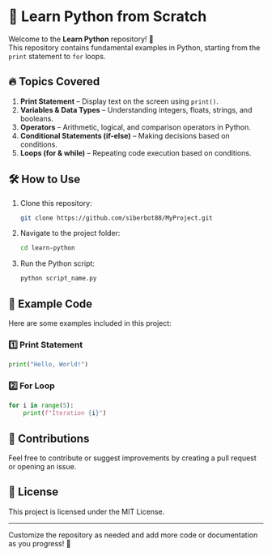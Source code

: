 # 📌 Learn Python from Scratch

Welcome to the **Learn Python** repository! 🎉  
This repository contains fundamental examples in Python, starting from the `print` statement to `for` loops.

## 🔥 Topics Covered
1. **Print Statement** – Display text on the screen using `print()`.
2. **Variables & Data Types** – Understanding integers, floats, strings, and booleans.
3. **Operators** – Arithmetic, logical, and comparison operators in Python.
4. **Conditional Statements (if-else)** – Making decisions based on conditions.
5. **Loops (for & while)** – Repeating code execution based on conditions.

## 🛠 How to Use
1. Clone this repository:
   ```bash
   git clone https://github.com/siberbot88/MyProject.git
   ```
2. Navigate to the project folder:
   ```bash
   cd learn-python
   ```
3. Run the Python script:
   ```bash
   python script_name.py
   ```

## 📜 Example Code
Here are some examples included in this project:

### 1️⃣ Print Statement
```python
print("Hello, World!")
```
### 2️⃣ For Loop
```python
for i in range(5):
    print(f"Iteration {i}")
```

## 📩 Contributions
Feel free to contribute or suggest improvements by creating a pull request or opening an issue.

## 📜 License
This project is licensed under the MIT License.

---

Customize the repository as needed and add more code or documentation as you progress! 🚀

